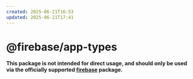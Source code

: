 ```yaml
---
created: 2025-06-21T16:53
updated: 2025-06-21T17:41
---
```

# @firebase/app-types

**This package is not intended for direct usage, and should only be used via the officially supported [firebase](https://www.npmjs.com/package/firebase) package.**
